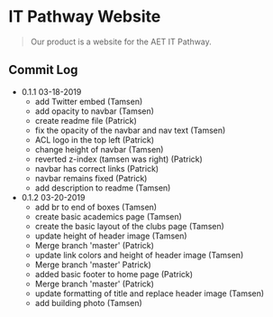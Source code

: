 # IT Pathway Website
> Our product is a website for the AET IT Pathway.


## Commit Log

* 0.1.1 03-18-2019
    * add Twitter embed (Tamsen)
    * add opacity to navbar (Tamsen)
    * create readme file (Patrick)
    * fix the opacity of the navbar and nav text (Tamsen)
    * ACL logo in the top left (Patrick)
    * change height of navbar (Tamsen)
    * reverted z-index (tamsen was right) (Patrick)
    * navbar has correct links (Patrick)
    * navbar remains fixed (Patrick)
    * add description to readme (Tamsen)
* 0.1.2 03-20-2019
    * add br to end of boxes (Tamsen)  
    * create basic academics page (Tamsen)
    * create the basic layout of the clubs page (Tamsen)
    * update height of header image (Tamsen)    
    * Merge branch 'master' (Patrick)
    * update link colors and height of header image (Tamsen)
    * Merge branch 'master' Patrick)
    * added basic footer to home page (Patrick)
    * Merge branch 'master' (Patrick)
    * update formatting of title and replace header image (Tamsen)    
    * add building photo (Tamsen)
